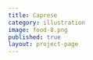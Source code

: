 ```yaml
---
title: Caprese
category: illustration
image: food-8.png
published: true
layout: project-page
---
```

